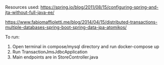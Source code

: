 Resources used: 
https://spring.io/blog/2011/08/15/configuring-spring-and-jta-without-full-java-ee/

https://www.fabiomaffioletti.me/blog/2014/04/15/distributed-transactions-multiple-databases-spring-boot-spring-data-jpa-atomikos/

To run:
1. Open terminal in compose/mysql directory and run docker-compose up
2. Run TransactionJmsJdbcApplication
3. Main endpoints are in StoreController.java